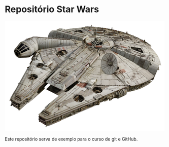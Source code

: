 # Repositório Star Wars

![Millennium Falcom](./millennium_falcon.png)

Este repositório serva de exemplo para o curso de git e GitHub.
